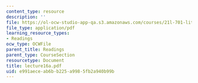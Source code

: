 ```yaml
---
content_type: resource
description: ''
file: https://ol-ocw-studio-app-qa.s3.amazonaws.com/courses/21l-701-literary-interpretation-interpreting-poetry-fall-2003/e991aeceab6bb225a9985fb2a940b99b_lecture16a.pdf
file_type: application/pdf
learning_resource_types:
- Readings
ocw_type: OCWFile
parent_title: Readings
parent_type: CourseSection
resourcetype: Document
title: lecture16a.pdf
uid: e991aece-ab6b-b225-a998-5fb2a940b99b
---
```

